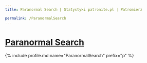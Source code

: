 ```yaml
---
title: Paranormal Search | Statystyki patronite.pl | Patromierz

permalink: /ParanormalSearch
---
```


# [Paranormal Search](https://patronite.pl/ParanormalSearch)

{% include profile.md name="ParanormalSearch" prefix="p" %}
